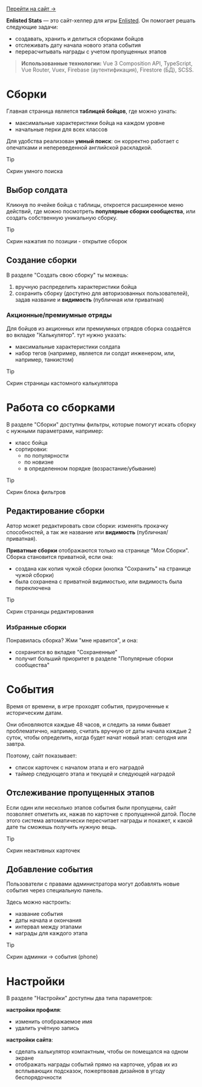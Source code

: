 [Перейти на сайт →](https://enlisted-stats.web.app/)

**Enlisted Stats** — это сайт-хелпер для игры [Enlisted](https://enlisted.net/). Он помогает решать следующие задачи:

- создавать, хранить и делиться сборками бойцов
- отслеживать дату начала нового этапа события
- перерасчитывать награды с учетом пропущенных этапов

> **Использованные технологии:** Vue 3 Composition API, TypeScript, Vue Router, Vuex, Firebase (аутентификация), Firestore (БД), SCSS.

# Сборки

Главная страница является **таблицей бойцов**, где можно узнать:

- максимальные характеристики бойца на каждом уровне
- начальные перки для всех классов

Для удобства реализован **умный поиск**: он корректно работает с опечатками и непереведенной английской раскладкой.

> [!TIP]
> Скрин умного поиска

## Выбор солдата

Кликнув по ячейке бойца с таблицы, откроется расширенное меню действий, где можно посмотреть **популярные сборки сообщества**, или создать собственную уникальную сборку.

> [!TIP]
> Скрин нажатия по позиции - открытие сборок

## Создание сборки

В разделе "Создать свою сборку" ты можешь:

1. вручную распределить характеристики бойца
2. сохранить сборку (доступно для авторизованных пользователей), задав название и **видимость** (публичная или приватная)

### Акционные/премиумные отряды

Для бойцов из акционных или премиумных отрядов сборка создаётся во вкладке "Калькулятор". тут нужно указать:

- максимальные характеристики солдата
- набор тегов (например, является ли солдат инженером, или, например, танкистом)

> [!TIP]  
> Скрин страницы кастомного калькулятора

# Работа со сборками

В разделе "Сборки" доступны фильтры, которые помогут искать сборку с нужными параметрами, например:

- класс бойца
- сортировки:
  - по популярности
  - по новизне
  - в определенном порядке (возрастание/убывание)

> [!TIP]  
> Скрин блока фильтров

## Редактирование сборки

Автор может редактировать свои сборки: изменять прокачку способностей, а так же название или **видимость** (публичная/приватная).

**Приватные сборки** отображаются только на странице "Мои Сборки". Сборка становится приватной, если она:

- создана как копия чужой сборки (кнопка "Сохранить" на странице чужой сборки)
- была сохранена с приватной видимостью, или видимость была переключена

> [!TIP]  
> Скрин страницы редактирования

### Избранные сборки

Понравилась сборка? Жми "мне нравится", и она:

- сохранится во вкладке "Сохраненные"
- получит больший приоритет в разделе "Популярные сборки сообщества"

# События

Время от времени, в игре проходят события, приуроченные к историческим датам.

Они обновляются каждые 48 часов, и следить за ними бывает проблематично, например, считать вручную от даты начала каждые 2 суток, чтобы определить, когда будет начат новый этап: сегодня или завтра.

Поэтому, сайт показывает:

- список карточек с началом этапа и его наградой
- таймер следующего этапа и текущей и следующей наградой

## Отслеживание пропущенных этапов

Если один или несколько этапов события были пропущены, сайт позволяет отметить их, нажав по карточке с пропущенной датой.
После этого система автоматически пересчитает награды и покажет, к какой дате ты сможешь получить нужную вещь.

> [!TIP]
> Скрин неактивных карточек

## Добавление события

Пользователи с правами администратора могут добавлять новые события через специальную панель.

Здесь можно настроить:

- название события
- даты начала и окончания
- интервал между этапами
- награды для каждого этапа

> [!TIP]  
> Скрин админки → события (phone)







# Настройки

В разделе "Настройки" доступны два типа параметров:

**настройки профиля**:

- изменить отображаемое имя
- удалить учётную запись

**настройки сайта**:

- сделать калькулятор компактным, чтобы он помещался на одном экране
- отображать награды событий прямо на карточке, убрав их из всплывающих подсказок, пожертвовав дизайнов в угоду беспорядочности
